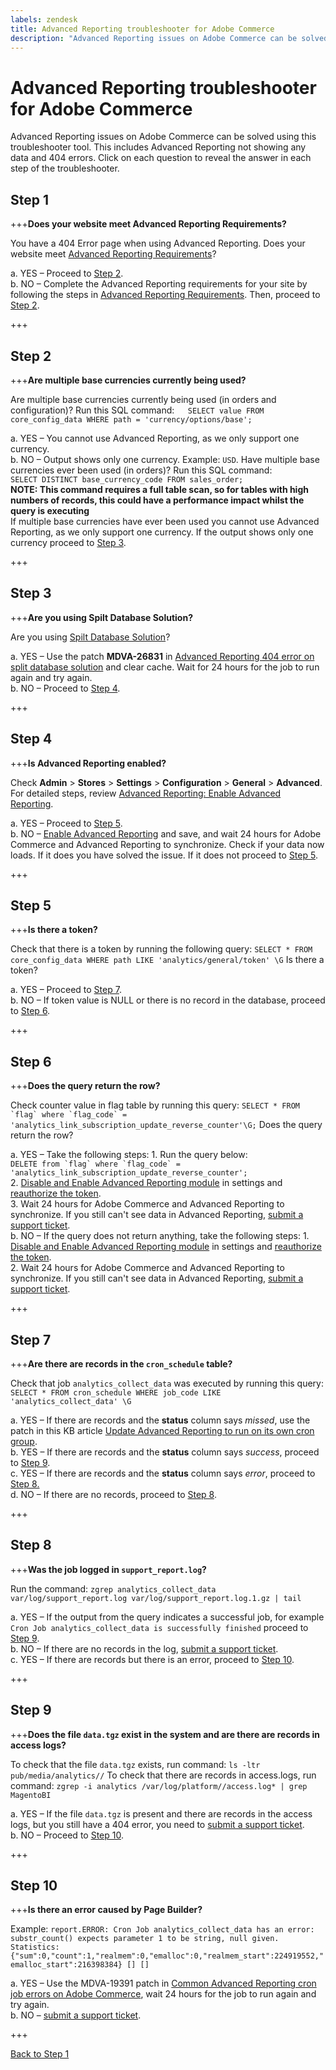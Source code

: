 ```yaml
---
labels: zendesk
title: Advanced Reporting troubleshooter for Adobe Commerce
description: "Advanced Reporting issues on Adobe Commerce can be solved using this troubleshooter tool. This includes Advanced Reporting not showing any data and 404 errors. Click on each question to reveal the answer in each step of the troubleshooter."
---
```


# Advanced Reporting troubleshooter for Adobe Commerce

Advanced Reporting issues on Adobe Commerce can be solved using this troubleshooter tool. This includes Advanced Reporting not showing any data and 404 errors. Click on each question to reveal the answer in each step of the troubleshooter.

## Step 1

+++**Does your website meet Advanced Reporting Requirements?**

You have a 404 Error page when using Advanced Reporting. Does your website meet [Advanced Reporting Requirements](https://docs.magento.com/user-guide/reports/advanced-reporting.html#requirements)?

a. YES – Proceed to [Step 2](#step-2).  
b. NO – Complete the Advanced Reporting requirements for your site by following the steps in [Advanced Reporting Requirements](https://docs.magento.com/user-guide/reports/advanced-reporting.html#requirements). Then, proceed to [Step 2](#step-2).

+++

## Step 2

+++**Are multiple base currencies currently being used?**

Are multiple base currencies currently being used (in orders and configuration)? Run this SQL command:`   SELECT value FROM core_config_data WHERE path = 'currency/options/base';`

a. YES – You cannot use Advanced Reporting, as we only support one currency.  
b. NO – Output shows only one currency. Example: `USD`. Have multiple base currencies ever been used (in orders)? Run this SQL command:  
`SELECT DISTINCT base_currency_code FROM sales_order;`  
**NOTE: This command requires a full table scan, so for tables with high numbers of records, this could have a performance impact whilst the query is executing**  
If multiple base currencies have ever been used you cannot use Advanced Reporting, as we only support one currency. If the output shows only one currency proceed to [Step 3](#step-3).

+++

## Step 3

+++**Are you using Spilt Database Solution?**

Are you using [Spilt Database Solution](https://devdocs.magento.com/guides/v2.3/config-guide/multi-master/multi-master.html)?

a. YES – Use the patch **MDVA-26831** in [Advanced Reporting 404 error on split database solution](https://support.magento.com/hc/en-us/articles/360044725072-Advanced-Reporting-404-error-on-split-database-solution) and clear cache. Wait for 24 hours for the job to run again and try again.  
b. NO – Proceed to [Step 4](#step-4).

+++

## Step 4

+++**Is Advanced Reporting enabled?**

Check **Admin** > **Stores** > **Settings** > **Configuration** > **General** > **Advanced**. For detailed steps, review [Advanced Reporting: Enable Advanced Reporting](https://docs.magento.com/user-guide/reports/advanced-reporting.html#step-1-enable-advanced-reporting).

a. YES – Proceed to [Step 5](#step-5).  
b. NO – [Enable Advanced Reporting](https://docs.magento.com/user-guide/reports/advanced-reporting.html#step-1-enable-advanced-reporting) and save, and wait 24 hours for Adobe Commerce and Advanced Reporting to synchronize. Check if your data now loads. If it does you have solved the issue. If it does not proceed to [Step 5](#step-5).

+++

## Step 5

+++**Is there a token?**

Check that there is a token by running the following query: `SELECT * FROM core_config_data WHERE path LIKE 'analytics/general/token' \G` Is there a token?

a. YES – Proceed to [Step 7](#step-7).  
b. NO – If token value is NULL or there is no record in the database, proceed to [Step 6](#step-6).

+++

## Step 6

+++**Does the query return the row?**

Check counter value in flag table by running this query: ``SELECT * FROM `flag` where `flag_code` = 'analytics_link_subscription_update_reverse_counter'\G;`` Does the query return the row?

a. YES – Take the following steps: 1. Run the query below:  
``DELETE from `flag` where `flag_code` = 'analytics_link_subscription_update_reverse_counter';``  
2\. [Disable and Enable Advanced Reporting module](https://docs.magento.com/user-guide/reports/advanced-reporting.html#step-1-enable-advanced-reporting) in settings and [reauthorize the token](https://docs.magento.com/user-guide/reports/advanced-reporting.html#verify-that-the-integration-is-active).  
3\. Wait 24 hours for Adobe Commerce and Advanced Reporting to synchronize. If you still can't see data in Advanced Reporting, [submit a support ticket](https://support.magento.com/hc/en-us/articles/360019088251).  
b. NO – If the query does not return anything, take the following steps: 1. [Disable and Enable Advanced Reporting module](https://docs.magento.com/user-guide/reports/advanced-reporting.html#step-1-enable-advanced-reporting) in settings and [reauthorize the token](https://docs.magento.com/user-guide/reports/advanced-reporting.html#verify-that-the-integration-is-active).  
2\. Wait 24 hours for Adobe Commerce and Advanced Reporting to synchronize. If you still can't see data in Advanced Reporting, [submit a support ticket](https://support.magento.com/hc/en-us/articles/360019088251).

+++

## Step 7

+++**Are there are records in the `cron_schedule` table?**

Check that job `analytics_collect_data` was executed by running this query: `SELECT * FROM cron_schedule WHERE job_code LIKE 'analytics_collect_data' \G`

a. YES – If there are records and the **status** column says _missed_, use the patch in this KB article [Update Advanced Reporting to run on its own cron group](https://support.magento.com/hc/en-us/articles/360037681092).  
b. YES – If there are records and the **status** column says _success_, proceed to [Step 9](#step-9).  
c. YES – If there are records and the **status** column says _error_, proceed to [Step 8.](#step-8)  
d. NO – If there are no records, proceed to [Step 8](#step-8).

+++

## Step 8

+++**Was the job logged in `support_report.log`?**

Run the command: `zgrep analytics_collect_data var/log/support_report.log var/log/support_report.log.1.gz | tail`

a. YES – If the output from the query indicates a successful job, for example `Cron Job analytics_collect_data is successfully finished` proceed to [Step 9](#step-9).  
b. NO – If there are no records in the log, [submit a support ticket](https://support.magento.com/hc/en-us/articles/360019088251).  
c. YES – If there are records but there is an error, proceed to [Step 10](#step-10).

+++

## Step 9

+++**Does the file `data.tgz` exist in the system and are there are records in access logs?**

To check that the file `data.tgz` exists, run command: `ls -ltr pub/media/analytics//` To check that there are records in access.logs, run command: `zgrep -i analytics /var/log/platform//access.log* | grep MagentoBI`

a. YES – If the file `data.tgz` is present and there are records in the access logs, but you still have a 404 error, you need to [submit a support ticket](https://support.magento.com/hc/en-us/articles/360019088251).  
b. NO – Proceed to [Step 10](#step-10).

+++

## Step 10

+++**Is there an error caused by Page Builder?**

Example: `report.ERROR: Cron Job analytics_collect_data has an error: substr_count() expects parameter 1 to be string, null given. Statistics: {"sum":0,"count":1,"realmem":0,"emalloc":0,"realmem_start":224919552,"emalloc_start":216398384} [] []`

a. YES – Use the MDVA-19391 patch in [Common Advanced Reporting cron job errors on Adobe Commerce](https://support.magento.com/hc/en-us/articles/360044350992), wait 24 hours for the job to run again and try again.  
b. NO – [submit a support ticket](https://support.magento.com/hc/en-us/articles/360019088251).

+++

[Back to Step 1](#step-1)